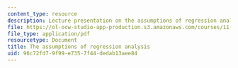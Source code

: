 ```yaml
---
content_type: resource
description: Lecture presentation on the assumptions of regression analysis.
file: https://ol-ocw-studio-app-production.s3.amazonaws.com/courses/11-220-quantitative-reasoning-statistical-methods-for-planners-i-spring-2009/96c72fd79f99e7357f44dedab13aee84_MIT11_220s09_lec17.pdf
file_type: application/pdf
resourcetype: Document
title: The assumptions of regression analysis
uid: 96c72fd7-9f99-e735-7f44-dedab13aee84
---
```


